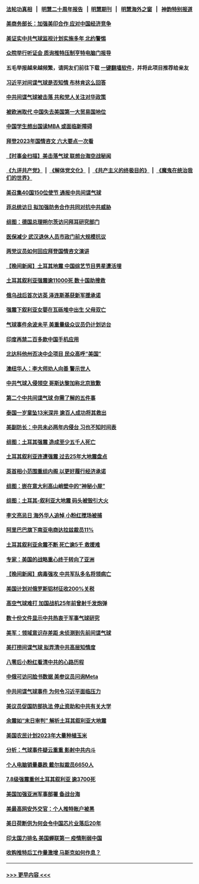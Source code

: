 #### [法轮功真相](https://github.com/gfw-breaker/truth/blob/master/README.md?t=0) &nbsp;&nbsp;|&nbsp;&nbsp; [明慧二十周年报告](https://github.com/gfw-breaker/mh-reports/blob/master/README.md?t=0) &nbsp;&nbsp;|&nbsp;&nbsp;[明慧期刊](https://github.com/gfw-breaker/mh-qikan) &nbsp;&nbsp;|&nbsp;&nbsp; [明慧海外之窗](https://github.com/gfw-breaker/mh-news/blob/master/README.md?t=0) &nbsp;&nbsp;|&nbsp;&nbsp; [神韵特别报道](https://github.com/gfw-breaker/mh-news/blob/master/shenyun.md?t=0)
#### [美商务部长：加强美印合作 应对中国经济竞争](../pages/nsc418/n13925775.md?t=02091244) 
#### [美证实中共气球监视计划实施多年 北约警惕](../pages/nsc418/n13925762.md?t=02091244) 
#### [众院举行听证会 质询推特压制亨特电脑门报导](../pages/nsc418/n13925664.md?t=02091244) 
#### 五毛举报越来越频繁，请网友们前往下载 [一键翻墙软件](https://github.com/gfw-breaker/ssr-accounts)，并将此项目推荐给亲友
#### [习近平对间谍气球是否知情 布林肯这么回答](../pages/nsc418/n13925690.md?t=02091244) 
#### [中共间谍气球被击落 共和党人关注对华政策](../pages/nsc418/n13925608.md?t=02091244) 
#### [被欧洲取代 中国失去美国第一大贸易国地位](../pages/nsc418/n13925575.md?t=02091244) 
#### [中国学生想出国读MBA 或面临新障碍](../pages/nsc418/n13925589.md?t=02091244) 
#### [拜登2023年国情咨文 六大要点一次看](../pages/nsc418/n13925576.md?t=02091244) 
#### [【时事金扫描】美击落气球 联想台海空战秘闻](../pages/nsc418/n13925506.md?t=02091244) 
#### [《九评共产党》](https://github.com/begood0513/9ping.md/blob/master/README.md) &nbsp;|&nbsp; [《解体党文化》](../../../../jtdwh.md/blob/master/README.md)  &nbsp;|&nbsp; [《共产主义的终极目的》](../../../../gczydzjmd.md/blob/master/README.md) &nbsp;|&nbsp; [《魔鬼在统治我们的世界》](../../../../mgztzwmdsj.md/blob/master/README.md) 
#### [美召集40国150位使节 通报中共间谍气球](../pages/nsc418/n13925414.md?t=02091244) 
#### [菲总统访日 拟加强防务合作共同对抗中共威胁](../pages/nsc418/n13925504.md?t=02091244) 
#### [组图：德国总理朔尔茨访问拜耳研究部门](../pages/nsc418/n13925316.md?t=02091244) 
#### [医保减少 武汉退休人员市政门前大规模抗议](../pages/nsc418/n13925389.md?t=02091244) 
#### [两党议员如何回应拜登国情咨文演讲](../pages/nsc418/n13925314.md?t=02091244) 
#### [【晚间新闻】土耳其地震 中国综艺节目男星遭活埋](../pages/nsc418/n13925370.md?t=02091244) 
#### [土耳其叙利亚强震逾11000死 数十国助搜救](../pages/nsc418/n13925018.md?t=02091244) 
#### [俄乌战后首次访英 泽连斯基获新军援承诺](../pages/nsc418/n13925463.md?t=02091244) 
#### [强震下叙利亚女婴在瓦砾堆中出生 父母双亡](../pages/nsc418/n13925061.md?t=02091244) 
#### [气球事件余波未平 美重量级众议员仍计划访台](../pages/nsc418/n13925151.md?t=02091244) 
#### [印度再禁二百多款中国手机应用](../pages/nsc418/n13924974.md?t=02091244) 
#### [北达科他州否决中企项目 民众高呼“美国”](../pages/nsc418/n13924893.md?t=02091244) 
#### [澳纽华人：李大师劝人向善 警示世人](../pages/nsc418/n13924146.md?t=02091244) 
#### [中共气球入侵领空 哥斯达黎加称北京致歉](../pages/nsc418/n13924829.md?t=02091244) 
#### [第二个中共间谍气球 你需了解的五件事](../pages/nsc418/n13924810.md?t=02091244) 
#### [泰国一岁童坠13米深井 逾百人成功将其救出](../pages/nsc418/n13924645.md?t=02091244) 
#### [美副防长：中共未必两年内侵台 习也不知时间表](../pages/nsc418/n13924511.md?t=02091244) 
#### [组图：土耳其强震 造成至少五千人死亡](../pages/nsc418/n13924536.md?t=02091244) 
#### [土耳其叙利亚连遭强震 过去25年大地震盘点](../pages/nsc418/n13924756.md?t=02091244) 
#### [英首相小范围重组内阁 以更好履行经济承诺](../pages/nsc418/n13924615.md?t=02091244) 
#### [组图：嵌在意大利高山峭壁中的“神秘小屋”](../pages/nsc418/n13924676.md?t=02091244) 
#### [组图：土耳其-叙利亚大地震 码头被毁引大火](../pages/nsc418/n13924675.md?t=02091244) 
#### [李文亮忌日 海外华人追悼 小粉红搅场被捕](../pages/nsc418/n13924598.md?t=02091244) 
#### [阿里巴巴旗下南亚电商达拉兹裁员11%](../pages/nsc418/n13924564.md?t=02091244) 
#### [土耳其叙利亚余震不断 死亡逾5千 救援难](../pages/nsc418/n13924489.md?t=02091244) 
#### [专家：美国的战略重心终于转向了亚洲](../pages/nsc418/n13924497.md?t=02091244) 
#### [【晚间新闻】病毒强攻 中共军队多名将领病亡](../pages/nsc418/n13924509.md?t=02091244) 
#### [美国计划对俄罗斯铝材征收200%关税](../pages/nsc418/n13924407.md?t=02091244) 
#### [高空气球难打 加国战机25年前曾射千发炮弹](../pages/nsc418/n13924290.md?t=02091244) 
#### [数十份文件显示中共热衷于军事气球研究](../pages/nsc418/n13924151.md?t=02091244) 
#### [美军：领域意识存差距 未侦测到先前间谍气球](../pages/nsc418/n13924295.md?t=02091244) 
#### [美打捞间谍气球 拟弄清中共高层知情度](../pages/nsc418/n13924164.md?t=02091244) 
#### [八零后小粉红看清中共的心路历程](../pages/nsc418/n13921745.md?t=02091244) 
#### [中俄可访问脸书数据 美参议员问询Meta](../pages/nsc418/n13924185.md?t=02091244) 
#### [中共间谍气球事件 为何令习近平面临压力](../pages/nsc418/n13924131.md?t=02091244) 
#### [美议员促国防部执法 停止资助和中共有关大学](../pages/nsc418/n13924096.md?t=02091244) 
#### [余震如“末日审判” 解析土耳其叙利亚大地震](../pages/nsc418/n13923876.md?t=02091244) 
#### [美国农民计划2023年大量种植玉米](../pages/nsc418/n13924039.md?t=02091244) 
#### [分析：气球事件疑云重重 影射中共内斗](../pages/nsc418/n13924062.md?t=02091244) 
#### [个人电脑销量暴跌 戴尔拟裁员6650人](../pages/nsc418/n13923902.md?t=02091244) 
#### [7.8级强震重创土耳其叙利亚 逾3700死](../pages/nsc418/n13923526.md?t=02091244) 
#### [美国加强亚洲军事部署 备战台海](../pages/nsc418/n13923308.md?t=02091244) 
#### [美最高网安外交官：个人推特账户被黑](../pages/nsc418/n13923755.md?t=02091244) 
#### [美日荷断供为何会令中国芯片业落后20年](../pages/nsc418/n13923701.md?t=02091244) 
#### [印太国力排名 美国蝉联第一 疫情削弱中国](../pages/nsc418/n13923625.md?t=02091244) 
#### [收购推特后工作量激增 马斯克如何作息？](../pages/nsc418/n13923424.md?t=02091244) 

----
#### [ >>> 更早内容 <<< ](../indexes/nsc418-earlier.md)
